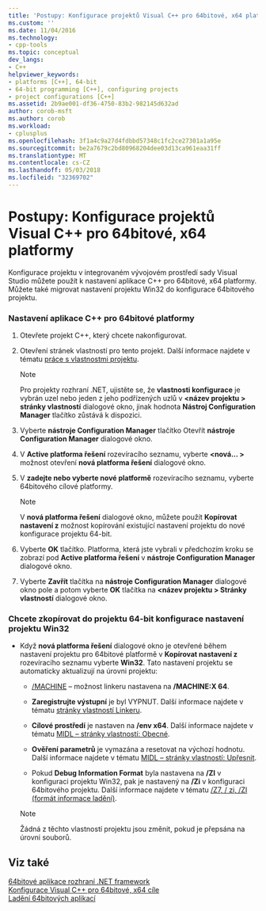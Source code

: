 ```yaml
---
title: 'Postupy: Konfigurace projektů Visual C++ pro 64bitové, x64 platformy | Microsoft Docs'
ms.custom: ''
ms.date: 11/04/2016
ms.technology:
- cpp-tools
ms.topic: conceptual
dev_langs:
- C++
helpviewer_keywords:
- platforms [C++], 64-bit
- 64-bit programming [C++], configuring projects
- project configurations [C++]
ms.assetid: 2b9ae001-df36-4750-83b2-982145d632ad
author: corob-msft
ms.author: corob
ms.workload:
- cplusplus
ms.openlocfilehash: 3f1a4c9a27d4fdbbd57348c1fc2ce27301a1a95e
ms.sourcegitcommit: be2a7679c2bd80968204dee03d13ca961eaa31ff
ms.translationtype: MT
ms.contentlocale: cs-CZ
ms.lasthandoff: 05/03/2018
ms.locfileid: "32369702"
---
```

# <a name="how-to-configure-visual-c-projects-to-target-64-bit-x64-platforms"></a>Postupy: Konfigurace projektů Visual C++ pro 64bitové, x64 platformy

Konfigurace projektu v integrovaném vývojovém prostředí sady Visual Studio můžete použít k nastavení aplikace C++ pro 64bitové, x64 platformy. Můžete také migrovat nastavení projektu Win32 do konfigurace 64bitového projektu.  
  
### <a name="to-set-up-c-applications-to-target-64-bit-platforms"></a>Nastavení aplikace C++ pro 64bitové platformy  
  
1.  Otevřete projekt C++, který chcete nakonfigurovat.  
  
2.  Otevření stránek vlastností pro tento projekt. Další informace najdete v tématu [práce s vlastnostmi projektu](../ide/working-with-project-properties.md).  
  
    > [!NOTE]
    >  Pro projekty rozhraní .NET, ujistěte se, že **vlastnosti konfigurace** je vybrán uzel nebo jeden z jeho podřízených uzlů v  **\<název projektu > stránky vlastností** dialogové okno, jinak hodnota  **Nástroj Configuration Manager** tlačítko zůstává k dispozici.  
  
3.  Vyberte **nástroje Configuration Manager** tlačítko Otevřít **nástroje Configuration Manager** dialogové okno.  
  
4.  V **Active platforma řešení** rozevíracího seznamu, vyberte  **\<nová... >** možnost otevření **nová platforma řešení** dialogové okno.  
  
5.  V **zadejte nebo vyberte nové platformě** rozevíracího seznamu, vyberte 64bitového cílové platformy.  
  
    > [!NOTE]
    >  V **nová platforma řešení** dialogové okno, můžete použít **Kopírovat nastavení z** možnost kopírování existující nastavení projektu do nové konfigurace projektu 64-bit.  
  
6.  Vyberte **OK** tlačítko. Platforma, která jste vybrali v předchozím kroku se zobrazí pod **Active platforma řešení** v **nástroje Configuration Manager** dialogové okno.  
  
7.  Vyberte **Zavřít** tlačítka na **nástroje Configuration Manager** dialogové okno pole a potom vyberte **OK** tlačítka na  **\<název projektu > Stránky vlastností** dialogové okno.  
  
### <a name="to-copy-win32-project-settings-into-a-64-bit-project-configuration"></a>Chcete zkopírovat do projektu 64-bit konfigurace nastavení projektu Win32  
  
-   Když **nová platforma řešení** dialogové okno je otevřené během nastavení projektu pro 64bitové platformě v **Kopírovat nastavení z** rozevíracího seznamu vyberte **Win32**. Tato nastavení projektu se automaticky aktualizují na úrovni projektu:  
  
    -   [/MACHINE](../build/reference/machine-specify-target-platform.md) – možnost linkeru nastavena na **/MACHINE:X 64**.  
  
    -   **Zaregistrujte výstupní** je byl VYPNUT. Další informace najdete v tématu [stránky vlastností Linkeru](../ide/linker-property-pages.md).  
  
    -   **Cílové prostředí** je nastaven na **/env x64**. Další informace najdete v tématu [MIDL – stránky vlastností: Obecné](../ide/midl-property-pages-general.md).  
  
    -   **Ověření parametrů** je vymazána a resetovat na výchozí hodnotu. Další informace najdete v tématu [MIDL – stránky vlastností: Upřesnit](../ide/midl-property-pages-advanced.md).  
  
    -   Pokud **Debug Information Format** byla nastavena na **/ZI** v konfiguraci projektu Win32, pak je nastavený na **/Zi** v konfiguraci 64bitového projektu. Další informace najdete v tématu [/Z7, / zi, /ZI (formát informace ladění)](../build/reference/z7-zi-zi-debug-information-format.md).  
  
    > [!NOTE]
    >  Žádná z těchto vlastností projektu jsou změnit, pokud je přepsána na úrovni souborů.  
  
## <a name="see-also"></a>Viz také  

[64bitové aplikace rozhraní .NET framework](/dotnet/framework/64-bit-apps)   
[Konfigurace Visual C++ pro 64bitové, x64 cíle](../build/configuring-programs-for-64-bit-visual-cpp.md)   
[Ladění 64bitových aplikací](/visualstudio/debugger/debug-64-bit-applications)